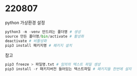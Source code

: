 # 220807

python 가상환경 설정

```python
python3 -m -venv 만드려는 폴더명 # 생성
source 만든 폴더명/bin/activate # 활성화
deactivate # 비활성화
pip3 install 패키지명 # 패키지 설치
```

참고

```python
pip3 freeze > 파일명.txt # 임의의 텍스트 파일 생성
pip3 install -r 패키지버전 들어있는 텍스트파일 # 패키지들 한번에 설치
```

